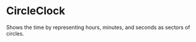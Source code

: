 <h1>CircleClock</h1>
<p>Shows the time by representing hours, minutes, and seconds as sectors of circles.</p>

